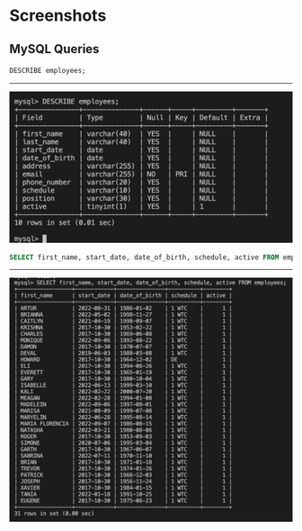 # Screenshots

## MySQL Queries

```sql
DESCRIBE employees;
 ```

----------

![Describe employees](screenshots/describe_employees.png)

```sql
SELECT first_name, start_date, date_of_birth, schedule, active FROM employees;
 ```

----------


![name, DOB, schedule, active(boolean value)](screenshots/minimum_info.png)
